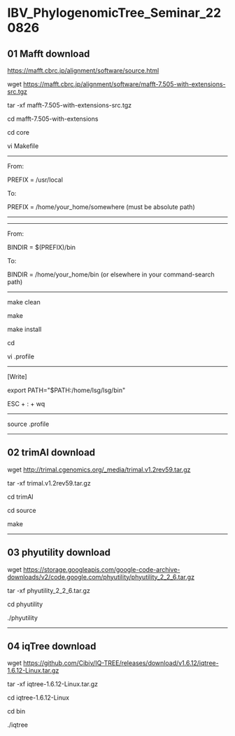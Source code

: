 # IBV_PhylogenomicTree_Seminar_220826


## 01 Mafft download 
https://mafft.cbrc.jp/alignment/software/source.html


wget https://mafft.cbrc.jp/alignment/software/mafft-7.505-with-extensions-src.tgz

tar -xf mafft-7.505-with-extensions-src.tgz

cd mafft-7.505-with-extensions

cd core

vi Makefile

---------------------------
From:

PREFIX = /usr/local

To:

PREFIX = /home/your_home/somewhere (must be absolute path)

---------------------------

---------------------------
From:

BINDIR = $(PREFIX)/bin

To:

BINDIR = /home/your_home/bin (or elsewhere in your command-search path)

---------------------------

make clean

make

make install


cd 

vi .profile

---

[Write] 

export PATH="$PATH:/home/lsg/lsg/bin"

ESC + : + wq

---
source .profile

---

## 02 trimAl download

wget http://trimal.cgenomics.org/_media/trimal.v1.2rev59.tar.gz

tar -xf trimal.v1.2rev59.tar.gz

cd trimAl

cd source

make

---

## 03 phyutility download

wget https://storage.googleapis.com/google-code-archive-downloads/v2/code.google.com/phyutility/phyutility_2_2_6.tar.gz

tar -xf phyutility_2_2_6.tar.gz

cd phyutility

./phyutility


---


## 04 iqTree download

wget https://github.com/Cibiv/IQ-TREE/releases/download/v1.6.12/iqtree-1.6.12-Linux.tar.gz

tar -xf iqtree-1.6.12-Linux.tar.gz 

cd iqtree-1.6.12-Linux

cd bin

./iqtree







